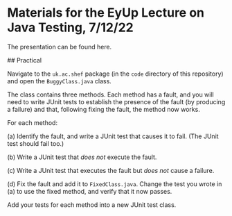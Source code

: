 # Materials for the EyUp Lecture on Java Testing, 7/12/22

The presentation can be found here.

## Practical 

Navigate to the `uk.ac.shef` package (in the
`code` directory of this repository) and open the `BuggyClass.java`
class. 

The class contains three methods. Each method has a fault, and you
will need to write JUnit tests to establish the presence of the fault (by
producing a failure) and that, following fixing the fault, the method now
works. 

For each method:

(a) Identify the fault, and write a JUnit test that causes it to fail.
(The JUnit test should fail too.)

(b) Write a JUnit test that _does not_ execute the fault.

(c) Write a JUnit test that executes the fault but _does not_ cause a failure.

(d) Fix the fault and add it to `FixedClass.java`. Change the test you
wrote in (a) to use the fixed method, and verify that it now passes. 

Add your tests for each method into a new JUnit test class.

